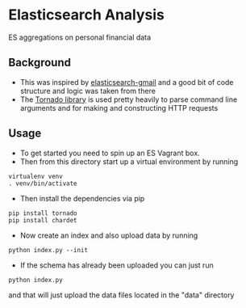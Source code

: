 # Elasticsearch Analysis
ES aggregations on personal financial data

## Background
* This was inspired by [elasticsearch-gmail](https://github.com/oliver006/elasticsearch-gmail)
and a good bit of code structure and logic was taken from there
* The [Tornado library](https://github.com/tornadoweb/tornado/) is used pretty heavily
to parse command line arguments and for making and constructing HTTP requests

## Usage
* To get started you need to spin up an ES Vagrant box.
* Then from this directory start up a virtual environment by running
```
virtualenv venv
. venv/bin/activate
```
* Then install the dependencies via pip
```
pip install tornado
pip install chardet
```
* Now create an index and also upload data by running
```
python index.py --init
```
* If the schema has already been uploaded you can just run
```
python index.py
```
and that will just upload the data files located in the "data" directory

